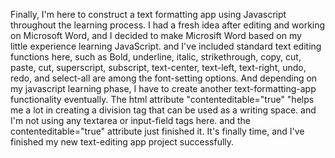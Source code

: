 Finally, I'm here to construct a text formatting app using Javascript throughout the learning process.
I had a fresh idea after editing and working on Microsoft Word, and I decided to make Microsift Word based on my little experience learning JavaScript. and I've included standard text editing functions here, such as Bold, underline, italic, strikethrough, copy, cut, paste, cut, superscript, subscript, text-center, text-left, text-right, undo, redo, and select-all are among the font-setting options.
And depending on my javascript learning phase, I have to create another text-formatting-app functionality eventually.
The html attribute "contenteditable="true" "helps me a lot in creating a division tag that can be used as a writing space. and I'm not using any textarea or input-field tags here. and the contenteditable="true" attribute just finished it.
It's finally time, and I've finished my new text-editing app project successfully.


